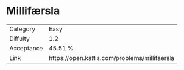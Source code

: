 # Millifærsla

<table>
    <tr>
        <td>Category</td>
        <td>Easy</td>
    </tr>
    <tr>
        <td>Diffulty</td>
        <td>1.2</td>
    </tr>
    <tr>
        <td>Acceptance</td>
        <td>45.51 %</td>
    </tr>
    <tr>
        <td>Link</td>
        <td>https://open.kattis.com/problems/millifaersla</td>
    </tr>
</table>